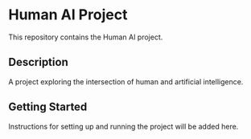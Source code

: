 # Human AI Project

This repository contains the Human AI project.

## Description
A project exploring the intersection of human and artificial intelligence.

## Getting Started
Instructions for setting up and running the project will be added here. 